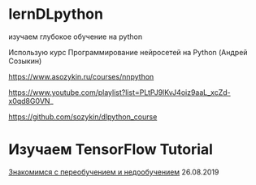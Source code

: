 # lernDLpython
изучаем глубокое обучение на python

Использую курс Программирование нейросетей на Python (Андрей Созыкин)

https://www.asozykin.ru/courses/nnpython

https://www.youtube.com/playlist?list=PLtPJ9lKvJ4oiz9aaL_xcZd-x0qd8G0VN_

https://github.com/sozykin/dlpython_course


# Изучаем TensorFlow Tutorial

[Знакомимся с переобучением и недообучением](https://github.com/prog815/lernDLpython/blob/master/tutorials_keras_overfit_and_underfit.ipynb) 26.08.2019


